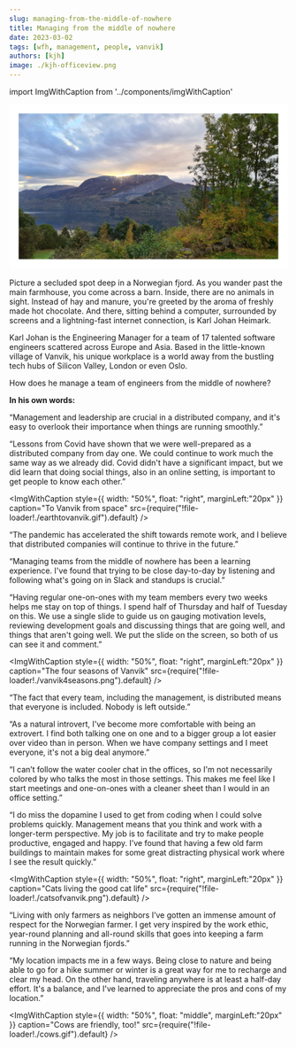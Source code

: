 ```yaml
---
slug: managing-from-the-middle-of-nowhere
title: Managing from the middle of nowhere
date: 2023-03-02
tags: [wfh, management, people, vanvik]
authors: [kjh]
image: ./kjh-officeview.png
---
```


import ImgWithCaption from '../components/imgWithCaption'

![](./kjh-officeview.png)

Picture a secluded spot deep in a Norwegian fjord. As you wander past the main farmhouse, you come across a barn. Inside, there are no animals in sight. Instead of hay and manure, you're greeted by the aroma of freshly made hot chocolate. And there, sitting behind a computer, surrounded by screens and a lightning-fast internet connection, is Karl Johan Heimark.

<!--truncate-->

Karl Johan is the Engineering Manager for a team of 17 talented software engineers scattered across Europe and Asia. Based in the little-known village of Vanvik, his unique workplace is a world away from the bustling tech hubs of Silicon Valley, London or even Oslo.

How does he manage a team of engineers from the middle of nowhere? 

**In his own words:**

“Management and leadership are crucial in a distributed company, and it's easy to overlook their importance when things are running smoothly.”

“Lessons from Covid have shown that we were well-prepared as a distributed company from day one. We could continue to work much the same way as we already did. Covid didn't have a significant impact, but we did learn that doing social things, also in an online setting, is important to get people to know each other.”

<ImgWithCaption
  style={{
    width: "50%",
    float: "right",
    marginLeft:"20px"
  }}
  caption="To Vanvik from space"
  src={require("!file-loader!./earthtovanvik.gif").default}
  />

“The pandemic has accelerated the shift towards remote work, and I believe that distributed companies will continue to thrive in the future.”

“Managing teams from the middle of nowhere has been a learning experience. I've found that trying to be close day-to-day by listening and following what's going on in Slack and standups is crucial.”

“Having regular one-on-ones with my team members every two weeks helps me stay on top of things. I spend half of Thursday and half of Tuesday on this. We use a single slide to guide us on gauging motivation levels, reviewing development goals and discussing things that are going well, and things that aren't going well. We put the slide on the screen, so both of us can see it and comment.”

<ImgWithCaption
  style={{
    width: "50%",
    float: "right",
    marginLeft:"20px"
  }}
  caption="The four seasons of Vanvik"
  src={require("!file-loader!./vanvik4seasons.png").default}
  />

“The fact that every team, including the management, is distributed means that everyone is included. Nobody is left outside.”

“As a natural introvert, I've become more comfortable with being an extrovert. I find both talking one on one and to a bigger group a lot easier over video than in person. When we have company settings and I meet everyone, it's not a big deal anymore.”

“I can’t follow the water cooler chat in the offices, so I'm not necessarily colored by who talks the most in those settings. This makes me feel like I start meetings and one-on-ones with a cleaner sheet than I would in an office setting.”

“I do miss the dopamine I used to get from coding when I could solve problems quickly. Management means that you think and work with a longer-term perspective. My job is to facilitate and try to make people productive, engaged and happy. I’ve found that having a few old farm buildings to maintain makes for some great distracting physical work where I see the result quickly.”

<ImgWithCaption
  style={{
    width: "50%",
    float: "right",
    marginLeft:"20px"
  }}
  caption="Cats living the good cat life"
  src={require("!file-loader!./catsofvanvik.png").default}
  />

“Living with only farmers as neighbors I’ve gotten an immense amount of respect for the Norwegian farmer. I get very inspired by the work ethic, year-round planning and all-round skills that goes into keeping a farm running in the Norwegian fjords.”

“My location impacts me in a few ways. Being close to nature and being able to go for a hike summer or winter is a great way for me to recharge and clear my head. On the other hand, traveling anywhere is at least a half-day effort. It's a balance, and I've learned to appreciate the pros and cons of my location.”

<ImgWithCaption
  style={{
    width: "50%",
    float: "middle",
    marginLeft:"20px"
  }}
  caption="Cows are friendly, too!"
  src={require("!file-loader!./cows.gif").default}
  />

